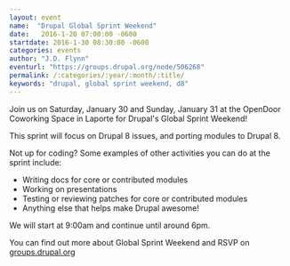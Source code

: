 ```yaml
---
layout: event
name:  "Drupal Global Sprint Weekend"
date:   2016-1-20 07:00:00 -0600
startdate: 2016-1-30 08:30:00 -0600
categories: events
author: "J.D. Flynn"
eventurl: "https://groups.drupal.org/node/506268"
permalink: /:categories/:year/:month/:title/
keywords: "drupal, global sprint weekend, d8"
---
```


Join us on Saturday, January 30 and Sunday, January 31 at the OpenDoor Coworking Space in Laporte for Drupal's Global Sprint Weekend!

This sprint will focus on Drupal 8 issues, and porting modules to Drupal 8.

Not up for coding? Some examples of other activities you can do at the sprint include:

* Writing docs for core or contributed modules
* Working on presentations
* Testing or reviewing patches for core or contributed modules
* Anything else that helps make Drupal awesome!

We will start at 9:00am and continue until around 6pm.

You can find out more about Global Sprint Weekend and RSVP on [groups.drupal.org](https://groups.drupal.org/node/488988)